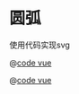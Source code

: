 # 圆弧

使用代码实现svg
 <create-svg />

@[code vue](@src/CreateSvg.vue)

<svg-list />

@[code vue](@src/SvgList.vue)
